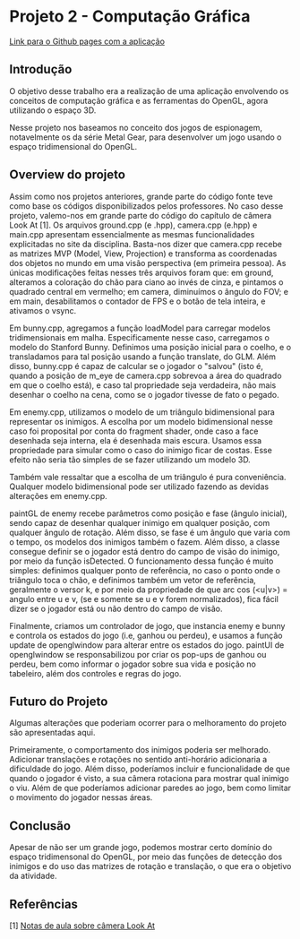 # Projeto 2 - Computação Gráfica

[Link para o Github pages com a aplicação](https://pedro-moren0.github.io/CG_proj1/proj1/)

## Introdução

O objetivo desse trabalho era a realização de uma aplicação envolvendo os conceitos de computação gráfica e as ferramentas do OpenGL, agora utilizando o espaço 3D.

Nesse projeto nos baseamos no conceito dos jogos de espionagem, notavelmente os da série Metal Gear, para desenvolver um jogo usando o espaço tridimensional do OpenGL.

## Overview do projeto

Assim como nos projetos anteriores, grande parte do código fonte teve como base os códigos disponibilizados pelos professores. No caso desse projeto, valemo-nos em grande parte do código do capítulo de câmera Look At [1].
Os arquivos ground.cpp (e .hpp), camera.cpp (e.hpp) e main.cpp apresentam essencialmente as mesmas funcionalidades explicitadas no site da disciplina.
Basta-nos dizer que camera.cpp recebe as matrizes MVP (Model, View, Projection) e transforma as coordenadas dos objetos no mundo em uma visão perspectiva (em primeira pessoa). As únicas modificações feitas nesses três arquivos foram que: em ground, alteramos a coloração do chão para ciano ao invés de cinza, e pintamos o quadrado central em vermelho; em camera, diminuímos o ângulo do FOV; e em main, desabilitamos o contador de FPS e o botão de tela inteira, e ativamos o vsync.

Em bunny.cpp, agregamos a função loadModel para carregar modelos tridimensionais em malha. Especificamente nesse caso, carregamos o modelo do Stanford Bunny. Definimos uma posição inicial para o coelho, e o transladamos para tal posição usando a função translate, do GLM. Além disso, bunny.cpp é capaz de calcular se o jogador o "salvou" (isto é, quando a posição de m_eye de camera.cpp sobrevoa a área do quadrado em que o coelho está), e caso tal propriedade seja verdadeira, não mais desenhar o coelho na cena, como se o jogador tivesse de fato o pegado.

Em enemy.cpp, utilizamos o modelo de um triângulo bidimensional para representar os inimigos. A escolha por um modelo bidimensional nesse caso foi proposital por conta do fragment shader, onde caso a face desenhada seja interna, ela é desenhada mais escura. Usamos essa propriedade para simular como o caso do inimigo ficar de costas. Esse efeito não seria tão simples de se fazer utilizando um modelo 3D.

Também vale ressaltar que a escolha de um triângulo é pura conveniência. Qualquer modelo bidimensional pode ser utilizado fazendo as devidas alterações em enemy.cpp.

paintGL de enemy recebe parâmetros como posição e fase (ângulo inicial), sendo capaz de desenhar qualquer inimigo em qualquer posição, com qualquer ângulo de rotação. Além disso, se fase é um ângulo que varia com o tempo, os modelos dos inimigos também o fazem. Além disso, a classe consegue definir se o jogador está dentro do campo de visão do inimigo, por meio da função isDetected. O funcionamento dessa função é muito simples: definimos qualquer ponto de referência, no caso o ponto onde o triângulo toca o chão, e definimos também um vetor de referência, geralmente o versor k, e por meio da propriedade de que arc cos (<u|v>) = angulo entre u e v, (se e somente se u e v forem normalizados), fica fácil dizer se o jogador está ou não dentro do campo de visão.

Finalmente, criamos um controlador de jogo, que instancia enemy e bunny e controla os estados do jogo (i.e, ganhou ou perdeu), e usamos a função update de openglwindow para alterar entre os estados do jogo. paintUI de openglwindow se responsabilizou por criar os pop-ups de ganhou ou perdeu, bem como informar o jogador sobre sua vida e posição no tabeleiro, além dos controles e regras do jogo.

## Futuro do Projeto

Algumas alterações que poderiam ocorrer para o melhoramento do projeto são apresentadas aqui.

Primeiramente, o comportamento dos inimigos poderia ser melhorado. Adicionar translações e rotações no sentido anti-horário adicionaria a dificuldade do jogo. Além disso, poderíamos incluir e funcionalidade de que quando o jogador é visto, a sua câmera rotaciona para mostrar qual inimigo o viu. Além de que poderíamos adicionar paredes ao jogo, bem como limitar o movimento do jogador nessas áreas.

## Conclusão

Apesar de não ser um grande jogo, podemos mostrar certo domínio do espaço tridimensonal do OpenGL, por meio das funções de detecção dos inimigos e do uso das matrizes de rotação e translação, o que era o objetivo da atividade.

## Referências

[1] [Notas de aula sobre câmera Look At](https://hbatagelo.github.io/cg/lookatproject.html)
